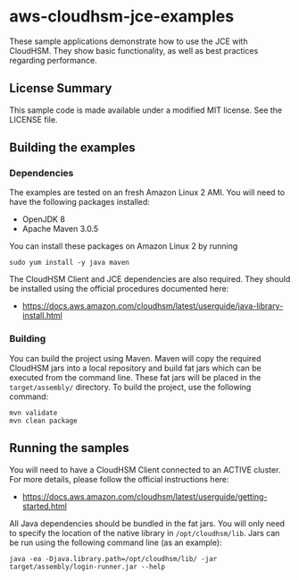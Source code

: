 # aws-cloudhsm-jce-examples

These sample applications demonstrate how to use the JCE with CloudHSM. They show basic functionality,
as well as best practices regarding performance.

## License Summary

This sample code is made available under a modified MIT license. See the LICENSE file.

## Building the examples

### Dependencies

The examples are tested on an fresh Amazon Linux 2 AMI. You will need to have the following packages 
installed:

* OpenJDK 8
* Apache Maven 3.0.5

You can install these packages on Amazon Linux 2 by running

```
sudo yum install -y java maven
```

The CloudHSM Client and JCE dependencies are also required. They should be installed using the official
procedures documented here:

* https://docs.aws.amazon.com/cloudhsm/latest/userguide/java-library-install.html


### Building

You can build the project using Maven. Maven will copy the required CloudHSM jars into a local repository
and build fat jars which can be executed from the command line. These fat jars will be placed in the
`target/assembly/` directory. To build the project, use the following command:

```
mvn validate
mvn clean package
```

## Running the samples

You will need to have a CloudHSM Client connected to an ACTIVE cluster. For more details, please follow
the official instructions here:

* https://docs.aws.amazon.com/cloudhsm/latest/userguide/getting-started.html

All Java dependencies should be bundled in the fat jars. You will only need to specify the location of the
native library in `/opt/cloudhsm/lib`. Jars can be run using the following command line (as an example): 

```
java -ea -Djava.library.path=/opt/cloudhsm/lib/ -jar target/assembly/login-runner.jar --help
```
